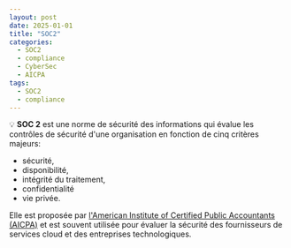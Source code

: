```yaml
---
layout: post
date: 2025-01-01
title: "SOC2"
categories:
  - SOC2
  - compliance
  - CyberSec
  - AICPA
tags:
  - SOC2
  - compliance
---
```

💡 **SOC 2** est une norme de sécurité des informations qui évalue les contrôles de sécurité d'une organisation en
fonction de cinq critères majeurs:

- sécurité,
- disponibilité,
- intégrité du traitement,
- confidentialité
- vie privée.

Elle est proposée par [l'American Institute of Certified Public Accountants (AICPA)](https://www.aicpa.org) et est
souvent utilisée pour évaluer la sécurité des fournisseurs de services cloud et des entreprises technologiques.